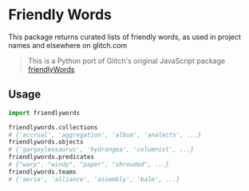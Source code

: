 # Friendly Words

This package returns curated lists of friendly words, as used in project names and elsewhere on glitch.com

> This is a Python port of Glitch's original JavaScript package [friendlyWords](https://github.com/glitchdotcom/friendly-words/#friendly-words)

## Usage

```python
import friendlywords

friendlywords.collections
# {'accrual', 'aggregation', 'album', 'analects', ...}
friendlywords.objects
# {'gargoyleosaurus', 'hydrangea', 'columnist', ...}
friendlywords.predicates
# {"warp", "windy", "paper", "shrouded", ...}
friendlywords.teams
# {'aerie', 'alliance', 'assembly', 'bale', ...}
```
